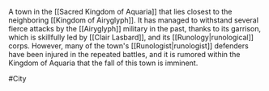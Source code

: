 A town in the <span class="political-bodies-places">[[Sacred Kingdom of Aquaria]]</span> that lies closest to the neighboring <span class="political-bodies-places">[[Kingdom of Airyglyph]]</span>.
It has managed to withstand several fierce attacks by the <span class="political-bodies-places">[[Airyglyph]]</span> military in the past, thanks to its garrison, which is skillfully led by <span class="people">[[Clair Lasbard]]</span>, and its <span class="miscellaneous">[[Runology|runological]]</span> corps.  However, many of the town's <span class="miscellaneous">[[Runologist|runologist]]</span> defenders have been injured in the repeated battles, and it is rumored within the Kingdom of Aquaria that the fall of this town is imminent.

#City